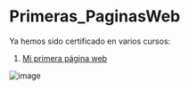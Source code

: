 # Primeras_PaginasWeb

Ya hemos sido certificado en varios cursos:

1. [Mi primera página web](https://app.aluracursos.com/user/zzynox2017/course/html5-css3-primera-pagina-web/certificate)

![image](https://user-images.githubusercontent.com/64751334/209601992-c843e612-ab81-4903-851c-87bad1ea3934.png)
